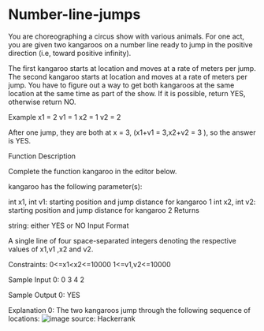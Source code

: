 # Number-line-jumps

You are choreographing a circus show with various animals. For one act, you are given two kangaroos on a number line ready to jump in the positive direction (i.e, toward positive infinity).

The first kangaroo starts at location  and moves at a rate of  meters per jump.
The second kangaroo starts at location  and moves at a rate of  meters per jump.
You have to figure out a way to get both kangaroos at the same location at the same time as part of the show. If it is possible, return YES, otherwise return NO.

Example
x1 = 2
v1 = 1
x2 = 1
v2 = 2



After one jump, they are both at x = 3, (x1+v1 = 3,x2+v2 = 3 ), so the answer is YES.

Function Description

Complete the function kangaroo in the editor below.

kangaroo has the following parameter(s):

int x1, int v1: starting position and jump distance for kangaroo 1
int x2, int v2: starting position and jump distance for kangaroo 2
Returns

string: either YES or NO
Input Format

A single line of four space-separated integers denoting the respective values of x1,v1 ,x2 and v2.

Constraints:
0<=x1<x2<=10000
1<=v1,v2<=10000

Sample Input 0: 
0 3 4 2

Sample Output 0:
YES

Explanation 0:
The two kangaroos jump through the following sequence of locations:
![image](https://user-images.githubusercontent.com/47351536/224768221-2f8bb8fa-1a4f-4861-8205-356e5c66a6f7.png)
source: Hackerrank
